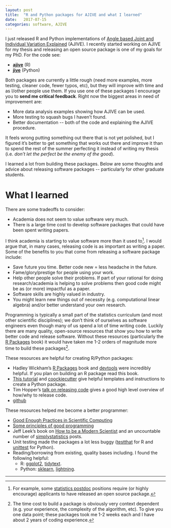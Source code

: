 ```yaml
---
layout: post
title:  "R and Python packages for AJIVE and what I learned"
date:   2017-07-15
categories: software, AJIVE
---
```


I just released R and Python implementations of [Angle based Joint and Individual Variation Explained](https://arxiv.org/abs/1704.02060) (AJIVE). I recently started working on AJIVE for my thesis and releasing an open source package is one of my goals for my PhD. For the code see:

- [**ajive**](https://github.com/idc9/r_jive) (R)
- [**jive**](https://github.com/idc9/py_jive) (Python)

Both packages are currently a little rough (need more examples, more testing, cleaner code, fewer typos, etc), but they will improve with time and as I/other people use them. If you use one of these packages I encourage you to **send me critical feedback**. Right now the biggest areas in need of improvement are:

- More data analysis examples showing how AJIVE can be used.
- More testing to squash bugs I haven’t found.
- Better documentation -- both of the code and explaining the AJIVE procedure.

It feels wrong putting something out there that is not yet polished, but I figured it’s better to get something that works out there and improve it than to spend the rest of the summer perfecting it instead of writing my thesis (i.e. *don’t let the perfect be the enemy of the good*).

I learned a lot from building these packages. Below are some thoughts and advice about releasing software packages -- particularly for other graduate students.

# What I learned

There are some tradeoffs to consider:

- Academia does not seem to value software very much.
- There is a large time cost to develop software packages that could have been spent writing papers.

I think academia is starting to value software more than it used to[^1]. I would argue that, in many cases, releasing code is as important as writing a paper. Some of the benefits to you that come from releasing a software package include:

- Save future you time. Better code new = less headache in the future.
- Fame/glory/prestige for people using your work.
- Help other people solve their problems. If part of your rational for doing research/academia is helping to solve problems then good code might be as (or more) impactful as a paper.
- Software skills are highly valued in industry.
- You might learn new things out of necessity (e.g. computational linear algebra) and/or better understand your own research.


Programming is typically a small part of the statistics curriculum (and most other scientific disciplines); we don’t think of ourselves as software engineers even though many of us spend a lot of time writing code. Luckily there are many quality, open-source resources that show you how to write better code and release software. Without these resources (particularly the  [R Packages](http://r-pkgs.had.co.nz/) book) it would have taken me 1-2 orders of magnitude more time to build these packages[^2].


These resources are helpful for creating R/Python packages:

- Hadley Wickham’s [R Packages](http://r-pkgs.had.co.nz/)  book and [devtools](https://github.com/hadley/devtools) were incredibly helpful. If you plan on building an R package read this book.
- [This tutorial](http://python-packaging.readthedocs.io/en/latest/index.html) and [coockiecutter](https://github.com/audreyr/cookiecutter) give helpful templates and instructions to create a Python package.
- Tim Hopper’s [talk on releasing code](https://www.youtube.com/watch?v=uRul8QdYvqQ) gives a good high level overview of how/why to release code.
- [github](github.com)

These resources helped me become a better programmer:

- [Good Enough Practices in Scientific Computing](https://arxiv.org/pdf/1609.00037.pdf)
- [Some principles of good programming](http://www.artima.com/weblogs/viewpost.jsp?thread=331531)
- Jeff Leek’s book on [How to be a Modern Scientist](https://leanpub.com/modernscientist) and an uncountable number of [simplystatistics](https://simplystatistics.org/) posts.
- Unit testing made the packages a lot less buggy ([testthat](http://r-pkgs.had.co.nz/tests.html) for R and [unittest](https://github.com/ehmatthes/pcc/releases/download/v1.0.0/beginners_python_cheat_sheet_pcc_testing.pdf) for Python).
- Reading/borrowing from existing, quality bases including. I found the following helpful:
	- R: [ggplot2](https://github.com/tidyverse/ggplot2), [tidytext](https://github.com/juliasilge/tidytext). 
	- Python: [sklearn](https://github.com/scikit-learn/scikit-learn), [lightning](https://github.com/scikit-learn-contrib/lightning).

---
[^1]: For example, some [statistics postdoc](http://jtleek.com/jobs/) positions require (or highly encourage) applicants to have released an open source package.

[^2]: The time cost to build a package is obviously very context dependent (e.g. your experience, the complexity of the algorithm, etc). To give you one data point; these packages took me 1-2 weeks each and I have about 2 years of coding experience.